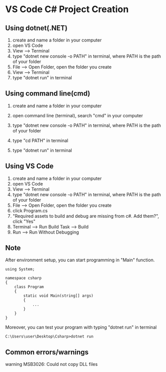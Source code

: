 # VS Code C# Project Creation
## Using dotnet(.NET)
1. create and name a folder in your computer
2. open VS Code
3. View --> Terminal
4. type "dotnet new console -o PATH" in terminal, where PATH is the path of your folder
5. File --> Open Folder, open the folder you create
6. View --> Terminal
7. type "dotnet run" in terminal

## Using command line(cmd)

1. create and name a folder in your computer

2. open command line (terminal), search "cmd" in your computer

3. type "dotnet new console -o PATH" in terminal, where PATH is the path of your folder

4. type "cd PATH" in terminal
5. type "dotnet run" in terminal

## Using VS Code

1. create and name a folder in your computer
2. open VS Code
3. View --> Terminal
4. type "dotnet new console -o PATH" in terminal, where PATH is the path of your folder
5. File --> Open Folder, open the folder you create
6. click Program.cs
7. "Required assets to build and debug are missing from c#. Add them?", click "Yes"
8. Terminal --> Run Build Task --> Build
9. Run --> Run Without Debugging

## Note

After environment setup, you can start programming in "Main" function.

```
using System;

namespace csharp
{
    class Program
    {
        static void Main(string[] args)
        {
            ...
        }
    }
}
```

Moreover, you can test your program with typing "dotnet run" in terminal

```
C:\Users\user\Desktop\Csharp>dotnet run
```

## Common errors/warnings

warning MSB3026: Could not copy DLL files


